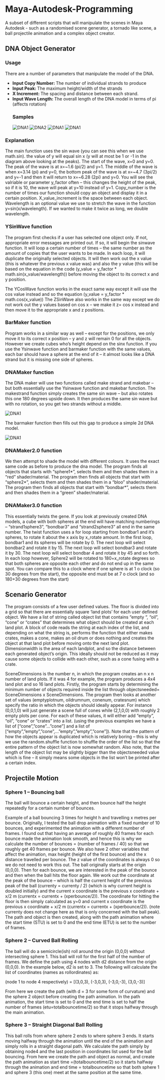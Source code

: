 <h1> Maya-Autodesk-Programming </h1>
A subset of different scripts that will manipulate the scenes in Maya Autodesk - such as a randomised scene generator, a tornado like scene, a ball projectile animation and a complex object creator.

<h2> DNA Object Generator </h2>

<h3> Usage </h3>
<p> There are a number of parameters that manipulate the model of the DNA. </p>
<ul>
  <li> <b> Input Copy Number: </b> The number of individual strands to produce</li>
  <li> <b> Input Peak: </b> The maximum height/width of the strands</li>
  <li> <b> X Increment: </b> The spacing and distance between each strand.</li>
  <li> <b> Input Wave Length: </b> The overall length of the DNA model in terms of pi (affects rotation)</li>

<h3> Samples </h3>

![DNA1](https://github.com/Affiq/Maya-Autodesk-Programming/blob/main/Images/DNA1.PNG?raw=true)
![DNA2](https://github.com/Affiq/Maya-Autodesk-Programming/blob/main/Images/DoubleCopies.PNG?raw=true)
![DNA1](https://github.com/Affiq/Maya-Autodesk-Programming/blob/main/Images/DoubleWavelength.PNG?raw=true)
![DNA1](https://github.com/Affiq/Maya-Autodesk-Programming/blob/main/Images/ReducedX.PNG?raw=true)

</ul>

<h3> Explanation </h3>
<p>  The main function uses the sin wave (you can see this when we use math.sin). the value of y will equal sin x (y will at most be 1 or -1 in the diagram above
looking at the peaks). The start of the wave, x=0 and y=0. The peak of the wave is at x=~1.6 (pi/2)
and y=1. The middle of the wave is when x=3.14 (pi) and y=0, the bottom peak of the wave is at
x=~4.7 (3pi/2) and y=-1 and then it will return to x=~6.28 (2pi) and y=0.
You will see the valriable or parameter y_factor often – this changes the height of the peak, so if it is
10, the wave will peak at y=10 instead of y=1.
Copy_number is the number of times our function should copy an object and display it in a certain
position.
X_value_increment is the space between each object.
Wavelength is an optional value we use to stretch the wave in the function y=sin(x/wavelength). If
we wanted to make it twice as long, we double wavelength.</p>

<h3> YSinWave function </h3>
<p>
The program first checks if a user has selected one object only. If not, appropriate error messages
are printed out. If so, it will begin the sinwave function. It will loop a certain number of times – the
same number as the amount of copies that the user wants to be made.
In each loop, it will duplicate the originally selected objects. It will then work out the x value (this is
whatever the previous x value was) and also the y value (this will be based on the equation in the
code (y_value = y_factor * math.sin(x_value/wavelength)) before moving the object to its correct x
and y position.

The YCosWave function works in the exact same way except it will use the cos value instead and so
the equation (y_value = y_factor * math.cos(x_value))
The ZSinWave also works in the same way except we do not work out the y values based on cos x –
we make it z= cos x instead and then move it to the appropriate x and z positions.</p>

<h3> BarMaker function</h3>
<p> Program works in a similar way as well – except for the positions, we only move it to its correct x
position – y and z will remain 0 for all the objects. However we create cubes who’s height depend on
the sinx function.
If you use the Ysinwave function and barmaker function with the same values, each bar should have
a sphere at the end of it – it almost looks like a DNA strand but it is missing one side of spheres. </p>

<h3> DNAMaker function</h3>
<p> The DNA maker will use two functions called make strand and makebar – but both essentially use
the Ysinwave function and makebar function. The makestrand function simply creates the same sin
wave – but also rotates this one 180 degrees upside down. It then produces the same sin wave but
with no rotation, so you get two strands without a middle.

![DNA1](https://github.com/Affiq/Maya-Autodesk-Programming/blob/main/Images/Peaks.PNG?raw=true)

The barmaker function then fills out this gap to produce a simple 2d DNA model. </p>

![DNA1](https://github.com/Affiq/Maya-Autodesk-Programming/blob/main/Images/Strands.PNG?raw=true)

<h3> DNAMaker2.0 function </h3>
<p> We then attempt to shade the model with different colours. It uses the exact same code as before to
produce the dna model.
The program finds all objects that starts with “sphere1*”, selects them and then shades them in a
“red” shader/material.
The program then finds all objects that start with “sphere2*”, selects them and then shades them in
a “bloo” shader/material.
The program then finds all objects that start with “bondbar*”, selects them and then shades them in
a “green” shader/material.</p>

<h3> DNAMaker3.0 function </h3>
<p> This essentially twists the gene. If you look at previously created DNA models, a cube with both
spheres at the end will have matching numberings – “strand1sphere3”, “bondbar3” and
“strand2sphere3” all end in the same number.
The twist function uses a for loop starting from bondbar1 and it’s spheres, to rotate it about the x
axis by x_rotate amount.
In the first loop, bondbar1 and its spheres will be rotate by 0. The next loop will select bondbar2 and
rotate it by 15. The next loop will select bondbar3 and rotate it by 30. The next loop will select
bondbar 4 and rotate it by 45 and so forth.
In each loop however, Sphere2 will be rotated to 180+x_rotate degrees so that both spheres are
opposite each other and do not end up in the same spot.
You can compare this to a clock where if one sphere is at 1 o clock (so 30 degrees from the start), the
opposite end must be at 7 o clock (and so 180+30 degrees from the start)</p>

<h2> Scenario Generator </h2>
<p>
The program consists of a few user defined values. The floor is divided into a grid so that there are
essentially square ‘land plots’ for each user defined object. We have a list of string called object list
that contains “empty “, “oil”, “cone” or “crates” that determines what object should be created at
each land plot. A block of code reads the string at each index of the list, and depending on what the
string is, performs the function that either makes crates, makes a cone, makes an oil drum or does
nothing and creates the object at that land plot before moving onto the next land plot.
Dimensionwidth is the area of each landplot, and so the distance between each generated object’s
origin. This ideally should not be reduced as it may cause some objects to collide with each other,
such as a cone fusing with a crate.</p>

<p>
SceneDimensions is the number n, in which the program creates an n x n number of land plots. If it
was 4 for example, the program produces a 4x4 land plot and so 16 land plots.
Firstly, the program starts by determining the minimum number of objects required inside the list
through objectsneeded= SceneDimensions x SceneDimensions. The program then looks at another
set of values (emptyplotnum, oildrumnum, conenum, cratesnum) which specify the ratio in which
the objects should ideally appear. For instance (0,0,1,0) will just generate a scene full of cones while
(2,1,0,0) with roughly 2 empty plots per cone. For each of these values, it will either add “empty”,
“oil”, “cone” or “crates” into a list. (using the previous examples we have a list of
[“cone”,”cone”…”cone”] and a list of [“empty”,”empty”,”cone”,…”empty”,”empty”,”cone”]). Note
that the pattern of how the objects appear is duplicated which is relatively boring – this is why we
use the random.shuffle function to shuffle the order of the list so that the entire pattern of the
object list is now somewhat random. Also note, that the length of the object list may be slightly
bigger than the objectsneeded value which is fine – it simply means some objects in the list won’t be
printed after a certain index. </p>

<h2> Projectile Motion </h2>

<h3> Sphere 1 – Bouncing ball </h3>
<p>The ball will bounce a certain height, and then bounce half the height repeatedly for a certain
number of bounces. </p>

<p> Example of a ball bouncing 3 times for height h and travelling x metres per bounce.
Originally, I tested the ball drop animation with a fixed number of 10 bounces, and experimented
the animation with a different number of frames. I found out that having an average of roughly 40
frames for each bounce made the animation look smooth, and hence this is why we calculate the
number of bounces = (number of frames / 40) so that we roughly get 40 frames per bounce.
We also have 2 other variables that affect the animation, max height (height of the first bounce) and
the x distance travelled per bounce. The z value of the coordinates is always 0 so we do not need to
work this out.
The ball originally starts at the origin (0,0,0).
Then for each bounce, we are interested in the peak of the bounce and then when the ball hits the
floor again.
We work out the coordinate at the peak of the bounce – which is half the current height of the
previous peak of the ball (currenty = currenty / 2) (which is why current height is doubled initially)
and the current x coordinate is the previous x coordinate + x/2 m (currentx = currentx +
(xperbounce/2)).
The coordinate for hitting the floor is then simply calculated as y=0 and current x coordinate is the
previous x coordinate + x/2 m (currentx = currentx + (xperbounce/2)). (note currenty does not
change here as that is only concerned with the ball peak).
The path and object is then created, along with the path animation where the start time (STU) is set
to 0 and the end time (ETU) is set to the number of frames.
</p>

<h3> Sphere 2 – Curved Ball Rolling </h3>
<p>
The ball will do a semicircle(ish) roll around the origin (0,0,0) without intersecting sphere 1. This ball
will roll for the first half of the number of frames. We define the path using 4 nodes with d2 distance
from the origin (0,0,0). In the example below, d2 is set to 3. The following will calculate the list of
coordinates (names as rollordinates) as:
</p>

<p>
(node 1 to node 4 respectively) = [(3,0,3), (-3,0,3), (-3,0,-3), (3,0,-3)]
</p>

<p> From here we create the path (with d = 3 for some form of curvature) and the sphere 2 object
before creating the path animation. In the path animation, the start time is set to 0 and the end time
is set to half the number of frames (etu=totalbouncetime/2) so that it stops halfway through the
main animation. </p>

<h3> Sphere 3 – Straight Diagonal Ball Rolling </h3>
<p>
This ball rolls from where sphere 2 ends to where sphere 3 ends. It starts moving halfway through
the animation until the end of the animation and simply rolls in a straight diagonal path.
We calculate the path simply by obtaining node4 and the last position in coordinates list used for the
ball bouncing. From here we create the path and object as normal, and create the path animation as
start time =(totalbouncetime/2) so it starts halfway through the animation and end time =
totalbouncetime so that both sphere 1 and sphere 3 (this one) meet at the same position at the
same time.
</p>
